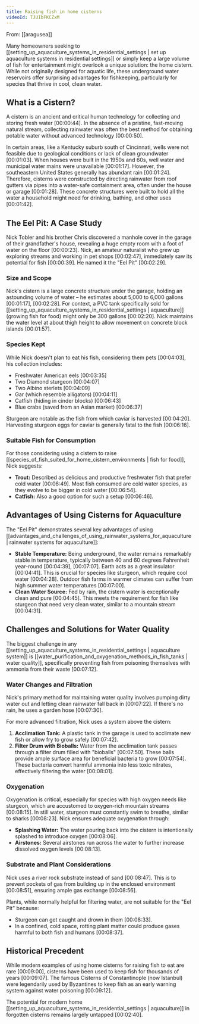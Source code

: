 ```yaml
---
title: Raising fish in home cisterns
videoId: TJUIbFKCZxM
---
```


From: [[aragusea]] <br/> 

Many homeowners seeking to [[setting_up_aquaculture_systems_in_residential_settings | set up aquaculture systems in residential settings]] or simply keep a large volume of fish for entertainment might overlook a unique solution: the home cistern. While not originally designed for aquatic life, these underground water reservoirs offer surprising advantages for fishkeeping, particularly for species that thrive in cool, clean water.

## What is a Cistern?

A cistern is an ancient and critical human technology for collecting and storing fresh water <a class="yt-timestamp" data-t="00:00:44">[00:00:44]</a>. In the absence of a pristine, fast-moving natural stream, collecting rainwater was often the best method for obtaining potable water without advanced technology <a class="yt-timestamp" data-t="00:00:50">[00:00:50]</a>.

In certain areas, like a Kentucky suburb south of Cincinnati, wells were not feasible due to geological conditions or lack of clean groundwater <a class="yt-timestamp" data-t="00:01:03">[00:01:03]</a>. When houses were built in the 1950s and 60s, well water and municipal water mains were unavailable <a class="yt-timestamp" data-t="00:01:17">[00:01:17]</a>. However, the southeastern United States generally has abundant rain <a class="yt-timestamp" data-t="00:01:24">[00:01:24]</a>. Therefore, cisterns were constructed by directing rainwater from roof gutters via pipes into a water-safe containment area, often under the house or garage <a class="yt-timestamp" data-t="00:01:28">[00:01:28]</a>. These concrete structures were built to hold all the water a household might need for drinking, bathing, and other uses <a class="yt-timestamp" data-t="00:01:42">[00:01:42]</a>.

## The Eel Pit: A Case Study

Nick Tobler and his brother Chris discovered a manhole cover in the garage of their grandfather's house, revealing a huge empty room with a foot of water on the floor <a class="yt-timestamp" data-t="00:00:23">[00:00:23]</a>. Nick, an amateur naturalist who grew up exploring streams and working in pet shops <a class="yt-timestamp" data-t="00:02:47">[00:02:47]</a>, immediately saw its potential for fish <a class="yt-timestamp" data-t="00:00:39">[00:00:39]</a>. He named it the "Eel Pit" <a class="yt-timestamp" data-t="00:02:29">[00:02:29]</a>.

### Size and Scope
Nick's cistern is a large concrete structure under the garage, holding an astounding volume of water – he estimates about 5,000 to 6,000 gallons <a class="yt-timestamp" data-t="00:01:17">[00:01:17]</a>, <a class="yt-timestamp" data-t="00:02:28">[00:02:28]</a>. For context, a PVC tank specifically sold for [[setting_up_aquaculture_systems_in_residential_settings | aquaculture]] (growing fish for food) might only be 300 gallons <a class="yt-timestamp" data-t="00:02:20">[00:02:20]</a>. Nick maintains the water level at about thigh height to allow movement on concrete block islands <a class="yt-timestamp" data-t="00:01:57">[00:01:57]</a>.

### Species Kept
While Nick doesn't plan to eat his fish, considering them pets <a class="yt-timestamp" data-t="00:04:03">[00:04:03]</a>, his collection includes:
*   Freshwater American eels <a class="yt-timestamp" data-t="00:03:35">[00:03:35]</a>
*   Two Diamond sturgeon <a class="yt-timestamp" data-t="00:04:07">[00:04:07]</a>
*   Two Albino sterlets <a class="yt-timestamp" data-t="00:04:09">[00:04:09]</a>
*   Gar (which resemble alligators) <a class="yt-timestamp" data-t="00:04:11">[00:04:11]</a>
*   Catfish (hiding in cinder blocks) <a class="yt-timestamp" data-t="00:06:43">[00:06:43]</a>
*   Blue crabs (saved from an Asian market) <a class="yt-timestamp" data-t="00:06:37">[00:06:37]</a>

Sturgeon are notable as the fish from which caviar is harvested <a class="yt-timestamp" data-t="00:04:20">[00:04:20]</a>. Harvesting sturgeon eggs for caviar is generally fatal to the fish <a class="yt-timestamp" data-t="00:06:16">[00:06:16]</a>.

### Suitable Fish for Consumption
For those considering using a cistern to raise [[species_of_fish_suited_for_home_cistern_environments | fish for food]], Nick suggests:
*   **Trout:** Described as delicious and productive freshwater fish that prefer cold water <a class="yt-timestamp" data-t="00:06:49">[00:06:49]</a>. Most fish consumed are cold water species, as they evolve to be bigger in cold water <a class="yt-timestamp" data-t="00:06:54">[00:06:54]</a>.
*   **Catfish:** Also a good option for such a setup <a class="yt-timestamp" data-t="00:06:46">[00:06:46]</a>.

## Advantages of Using Cisterns for Aquaculture

The "Eel Pit" demonstrates several key advantages of using [[advantages_and_challenges_of_using_rainwater_systems_for_aquaculture | rainwater systems for aquaculture]]:

*   **Stable Temperature:** Being underground, the water remains remarkably stable in temperature, typically between 40 and 60 degrees Fahrenheit year-round <a class="yt-timestamp" data-t="00:04:39">[00:04:39]</a>, <a class="yt-timestamp" data-t="00:07:07">[00:07:07]</a>. Earth acts as a great insulator <a class="yt-timestamp" data-t="00:04:41">[00:04:41]</a>. This is crucial for species like sturgeon, which require cool water <a class="yt-timestamp" data-t="00:04:28">[00:04:28]</a>. Outdoor fish farms in warmer climates can suffer from high summer water temperatures <a class="yt-timestamp" data-t="00:07:00">[00:07:00]</a>.
*   **Clean Water Source:** Fed by rain, the cistern water is exceptionally clean and pure <a class="yt-timestamp" data-t="00:04:45">[00:04:45]</a>. This meets the requirement for fish like sturgeon that need very clean water, similar to a mountain stream <a class="yt-timestamp" data-t="00:04:31">[00:04:31]</a>.

## Challenges and Solutions for Water Quality

The biggest challenge in any [[setting_up_aquaculture_systems_in_residential_settings | aquaculture system]] is [[water_purification_and_oxygenation_methods_in_fish_tanks | water quality]], specifically preventing fish from poisoning themselves with ammonia from their waste <a class="yt-timestamp" data-t="00:07:12">[00:07:12]</a>.

### Water Changes and Filtration
Nick's primary method for maintaining water quality involves pumping dirty water out and letting clean rainwater fall back in <a class="yt-timestamp" data-t="00:07:22">[00:07:22]</a>. If there's no rain, he uses a garden hose <a class="yt-timestamp" data-t="00:07:30">[00:07:30]</a>.

For more advanced filtration, Nick uses a system above the cistern:
1.  **Acclimation Tank:** A plastic tank in the garage is used to acclimate new fish or allow fry to grow safely <a class="yt-timestamp" data-t="00:07:42">[00:07:42]</a>.
2.  **Filter Drum with Bioballs:** Water from the acclimation tank passes through a filter drum filled with "bioballs" <a class="yt-timestamp" data-t="00:07:50">[00:07:50]</a>. These balls provide ample surface area for beneficial bacteria to grow <a class="yt-timestamp" data-t="00:07:54">[00:07:54]</a>. These bacteria convert harmful ammonia into less toxic nitrates, effectively filtering the water <a class="yt-timestamp" data-t="00:08:01">[00:08:01]</a>.

### Oxygenation
Oxygenation is critical, especially for species with high oxygen needs like sturgeon, which are accustomed to oxygen-rich mountain streams <a class="yt-timestamp" data-t="00:08:15">[00:08:15]</a>. In still water, sturgeon must constantly swim to breathe, similar to sharks <a class="yt-timestamp" data-t="00:08:23">[00:08:23]</a>.
Nick ensures adequate oxygenation through:
*   **Splashing Water:** The water pouring back into the cistern is intentionally splashed to introduce oxygen <a class="yt-timestamp" data-t="00:08:06">[00:08:06]</a>.
*   **Airstones:** Several airstones run across the water to further increase dissolved oxygen levels <a class="yt-timestamp" data-t="00:08:13">[00:08:13]</a>.

### Substrate and Plant Considerations
Nick uses a river rock substrate instead of sand <a class="yt-timestamp" data-t="00:08:47">[00:08:47]</a>. This is to prevent pockets of gas from building up in the enclosed environment <a class="yt-timestamp" data-t="00:08:51">[00:08:51]</a>, ensuring ample gas exchange <a class="yt-timestamp" data-t="00:08:56">[00:08:56]</a>.

Plants, while normally helpful for filtering water, are not suitable for the "Eel Pit" because:
*   Sturgeon can get caught and drown in them <a class="yt-timestamp" data-t="00:08:33">[00:08:33]</a>.
*   In a confined, cold space, rotting plant matter could produce gases harmful to both fish and humans <a class="yt-timestamp" data-t="00:08:37">[00:08:37]</a>.

## Historical Precedent

While modern examples of using home cisterns for raising fish to eat are rare <a class="yt-timestamp" data-t="00:09:00">[00:09:00]</a>, cisterns have been used to keep fish for thousands of years <a class="yt-timestamp" data-t="00:09:07">[00:09:07]</a>. The famous Cisterns of Constantinople (now Istanbul) were legendarily used by Byzantines to keep fish as an early warning system against water poisoning <a class="yt-timestamp" data-t="00:09:12">[00:09:12]</a>.

The potential for modern home [[setting_up_aquaculture_systems_in_residential_settings | aquaculture]] in forgotten cisterns remains largely untapped <a class="yt-timestamp" data-t="00:02:40">[00:02:40]</a>.
